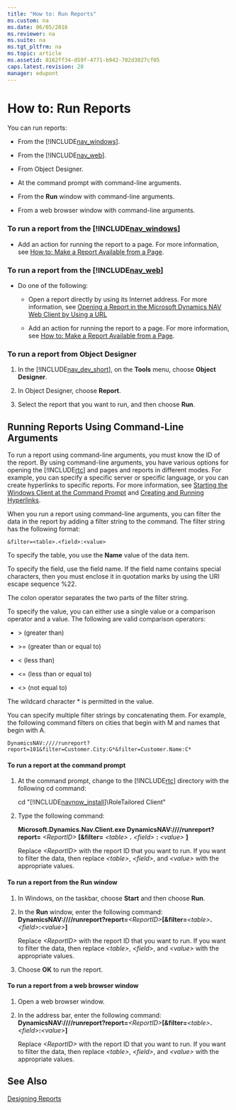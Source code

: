 ```yaml
---
title: "How to: Run Reports"
ms.custom: na
ms.date: 06/05/2016
ms.reviewer: na
ms.suite: na
ms.tgt_pltfrm: na
ms.topic: article
ms.assetid: 8162ff34-d59f-4771-b942-702d3027cf05
caps.latest.revision: 28
manager: edupont
---
```

# How to: Run Reports
You can run reports:  
  
-   From the [!INCLUDE[nav_windows](../dynamics-nav/includes/nav_windows_md.md)].  
  
-   From the [!INCLUDE[nav_web](../dynamics-nav/includes/nav_web_md.md)].  
  
-   From Object Designer.  
  
-   At the command prompt with command\-line arguments.  
  
-   From the **Run** window with command\-line arguments.  
  
-   From a web browser window with command\-line arguments.  
  
### To run a report from the [!INCLUDE[nav_windows](../dynamics-nav/includes/nav_windows_md.md)]  
  
-   Add an action for running the report to a page. For more information, see [How to: Make a Report Available from a Page](../Topic/How%20to:%20Make%20a%20Report%20Available%20from%20a%20Page.md).  
  
### To run a report from the [!INCLUDE[nav_web](../dynamics-nav/includes/nav_web_md.md)]  
  
-   Do one of the following:  
  
    -   Open a report directly by using its Internet address. For more information, see [Opening a Report in the Microsoft Dynamics NAV Web Client by Using a URL](../dynamics-nav/Opening-a-Report-in-the-Microsoft-Dynamics-NAV-Web-Client-by-Using-a-URL.md)  
  
    -   Add an action for running the report to a page. For more information, see [How to: Make a Report Available from a Page](../Topic/How%20to:%20Make%20a%20Report%20Available%20from%20a%20Page.md).  
  
### To run a report from Object Designer  
  
1.  In the [!INCLUDE[nav_dev_short](../dynamics-nav/includes/nav_dev_short_md.md)], on the **Tools** menu, choose **Object Designer**.  
  
2.  In Object Designer, choose **Report**.  
  
3.  Select the report that you want to run, and then choose **Run**.  
  
## Running Reports Using Command\-Line Arguments  
 To run a report using command\-line arguments, you must know the ID of the report. By using command\-line arguments, you have various options for opening the [!INCLUDE[rtc](../dynamics-nav/includes/rtc_md.md)] and pages and reports in different modes. For example, you can specify a specific server or specific language, or you can create hyperlinks to specific reports. For more information, see [Starting the Windows Client at the Command Prompt](../Topic/Starting%20the%20Windows%20Client%20at%20the%20Command%20Prompt.md) and [Creating and Running Hyperlinks](../dynamics-nav/Creating-and-Running-Hyperlinks.md).  
  
 When you run a report using command\-line arguments, you can filter the data in the report by adding a filter string to the command. The filter string has the following format:  
  
```  
&filter=<table>.<field>:<value>  
```  
  
 To specify the table, you use the **Name** value of the data item.  
  
 To specify the field, use the field name. If the field name contains special characters, then you must enclose it in quotation marks by using the URI escape sequence %22.  
  
 The colon operator separates the two parts of the filter string.  
  
 To specify the value, you can either use a single value or a comparison operator and a value. The following are valid comparison operators:  
  
-   \> \(greater than\)  
  
-   \>\= \(greater than or equal to\)  
  
-   \< \(less than\)  
  
-   \<\= \(less than or equal to\)  
  
-   \<\> \(not equal to\)  
  
 The wildcard character \* is permitted in the value.  
  
 You can specify multiple filter strings by concatenating them. For example, the following command filters on cities that begin with M and names that begin with A.  
  
```  
DynamicsNAV:////runreport?report=101&filter=Customer.City:G*&filter=Customer.Name:C*  
```  
  
#### To run a report at the command prompt  
  
1.  At the command prompt, change to the [!INCLUDE[rtc](../dynamics-nav/includes/rtc_md.md)] directory with the following cd command:  
  
     cd "[!INCLUDE[navnow_install](../dynamics-nav/includes/navnow_install_md.md)]\\RoleTailored Client"  
  
2.  Type the following command:  
  
     **Microsoft.Dynamics.Nav.Client.exe DynamicsNAV:\/\/\/\/runreport?report\=** *\<ReportID\>* **\[&filter\=** *\<table\>* **.** *\<field\>* **:** *\<value\>* **\]**  
  
     Replace *\<ReportID\>* with the report ID that you want to run. If you want to filter the data, then replace *\<table\>*, *\<field\>*, and *\<value\>* with the appropriate values.  
  
#### To run a report from the Run window  
  
1.  In Windows, on the taskbar, choose **Start** and then choose **Run**.  
  
2.  In the **Run** window, enter the following command: **DynamicsNAV:\/\/\/\/runreport?report\=***\<ReportID\>***\[&filter\=***\<table\>***.***\<field\>***:***\<value\>***\]**  
  
     Replace *\<ReportID\>* with the report ID that you want to run. If you want to filter the data, then replace *\<table\>*, *\<field\>*, and *\<value\>* with the appropriate values.  
  
3.  Choose **OK** to run the report.  
  
#### To run a report from a web browser window  
  
1.  Open a web browser window.  
  
2.  In the address bar, enter the following command: **DynamicsNAV:\/\/\/\/runreport?report\=***\<ReportID\>***\[&filter\=***\<table\>***.***\<field\>***:***\<value\>***\]**  
  
     Replace *\<ReportID\>* with the report ID that you want to run. If you want to filter the data, then replace *\<table\>*, *\<field\>*, and *\<value\>* with the appropriate values.  
  
## See Also  
 [Designing Reports](../dynamics-nav/Designing-Reports.md)